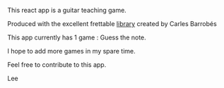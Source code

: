 This react app is a guitar teaching game.

Produced with the excellent frettable [library](https://github.com/txels/fretboard/) created by Carles Barrobés

This app currently has 1 game : Guess the note.

I hope to add more games in my spare time.  

Feel free to contribute to this app.

Lee